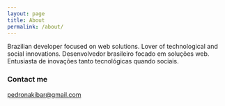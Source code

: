 ```yaml
---
layout: page
title: About
permalink: /about/
---
```


Brazilian developer focused on web solutions. Lover of technological and social innovations.
Desenvolvedor brasileiro focado em soluções web. Entusiasta de inovações tanto tecnológicas quando sociais.

### Contact me

[pedronakibar@gmail.com](mailto:pedronakibar@gmail.com)
